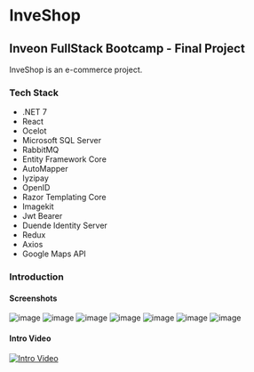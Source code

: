# InveShop
## Inveon FullStack Bootcamp - Final Project
InveShop is an e-commerce project.

### Tech Stack
- .NET 7
- React
- Ocelot
- Microsoft SQL Server
- RabbitMQ
- Entity Framework Core
- AutoMapper
- Iyzipay
- OpenID
- Razor Templating Core
- Imagekit
- Jwt Bearer
- Duende Identity Server
- Redux
- Axios
- Google Maps API

### Introduction
#### Screenshots
![image](https://github.com/durmazoguzhan/ECommerceApp/assets/81313884/cd89f0a8-0673-4d39-ae5a-6936830055e6)
![image](https://github.com/durmazoguzhan/ECommerceApp/assets/81313884/cc782c86-7d31-4fc2-b1cb-47e8b100c114)
![image](https://github.com/durmazoguzhan/ECommerceApp/assets/81313884/2aeb30e0-3cdf-4ccb-a7a9-195ac3a57a80)
![image](https://github.com/durmazoguzhan/ECommerceApp/assets/81313884/2d65a3f0-33af-429c-90dc-475048d55be9)
![image](https://github.com/durmazoguzhan/ECommerceApp/assets/81313884/dc58c4be-1ee1-43c9-a6fd-345deb978033)
![image](https://github.com/durmazoguzhan/ECommerceApp/assets/81313884/47550908-151c-4ad8-9ff6-413c19cab294)
![image](https://github.com/durmazoguzhan/ECommerceApp/assets/81313884/18b726d3-579c-4525-a545-01c1240c5c30)

#### Intro Video
[![Intro Video](https://img.youtube.com/vi/2Mj3N8_gR2A/0.jpg)](https://www.youtube.com/watch?v=2Mj3N8_gR2A)
